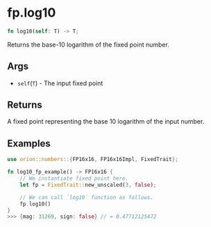 # fp.log10

```rust
fn log10(self: T) -> T;
```

Returns the base-10 logarithm of the fixed point number.

## Args

* `self`(`T`) - The input fixed point

## Returns

A fixed point representing the base 10 logarithm of the input number.

## Examples

```rust
use orion::numbers::{FP16x16, FP16x16Impl, FixedTrait};

fn log10_fp_example() -> FP16x16 {
    // We instantiate fixed point here.
    let fp = FixedTrait::new_unscaled(3, false);

    // We can call `log10` function as follows.
    fp.log10()
}
>>> {mag: 31269, sign: false} // = 0.47712125472
```
